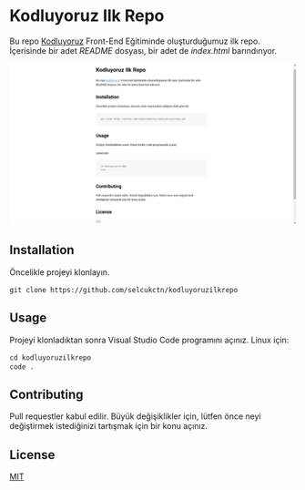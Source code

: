 # Kodluyoruz Ilk Repo
Bu repo [Kodluyoruz](https://www.kodluyoruz.org/) Front-End Eğitiminde oluşturduğumuz ilk repo. İçerisinde bir adet *README* dosyası, bir adet de *index.html* barındırıyor.

![Repo resim](assets/markdown.png)

## Installation 
Öncelikle projeyi klonlayın.

```
git clone https://github.com/selcukctn/kodluyoruzilkrepo

```

## Usage 
Projeyi klonladıktan sonra Visual Studio Code programını açınız. 
Linux için:
 
 ```
 cd kodluyoruzilkrepo 
 code .

 ```

 ## Contributing 
 Pull requestler kabul edilir. Büyük değişiklikler için, lütfen önce neyi değiştirmek istediğinizi tartışmak için bir konu açınız. 

 ## License 
 [MIT](https://choosealicense.com/licenses/mit/)